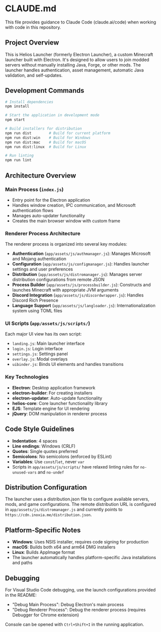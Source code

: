 # CLAUDE.md

This file provides guidance to Claude Code (claude.ai/code) when working with code in this repository.

## Project Overview

This is Helios Launcher (formerly Electron Launcher), a custom Minecraft launcher built with Electron. It's designed to allow users to join modded servers without manually installing Java, Forge, or other mods. The launcher handles authentication, asset management, automatic Java validation, and self-updates.

## Development Commands

```bash
# Install dependencies
npm install

# Start the application in development mode
npm start

# Build installers for distribution
npm run dist        # Build for current platform
npm run dist:win    # Build for Windows
npm run dist:mac    # Build for macOS
npm run dist:linux  # Build for Linux

# Run linting
npm run lint
```

## Architecture Overview

### Main Process (`index.js`)
- Entry point for the Electron application
- Handles window creation, IPC communication, and Microsoft authentication flows
- Manages auto-updater functionality
- Creates the main browser window with custom frame

### Renderer Process Architecture
The renderer process is organized into several key modules:

- **Authentication** (`app/assets/js/authmanager.js`): Manages Microsoft and Mojang authentication
- **Configuration** (`app/assets/js/configmanager.js`): Handles launcher settings and user preferences
- **Distribution** (`app/assets/js/distromanager.js`): Manages server distribution configurations from remote JSON
- **Process Builder** (`app/assets/js/processbuilder.js`): Constructs and launches Minecraft with appropriate JVM arguments
- **Discord Integration** (`app/assets/js/discordwrapper.js`): Handles Discord Rich Presence
- **Language Support** (`app/assets/js/langloader.js`): Internationalization system using TOML files

### UI Scripts (`app/assets/js/scripts/`)
Each major UI view has its own script:
- `landing.js`: Main launcher interface
- `login.js`: Login interface
- `settings.js`: Settings panel
- `overlay.js`: Modal overlays
- `uibinder.js`: Binds UI elements and handles transitions

### Key Technologies
- **Electron**: Desktop application framework
- **electron-builder**: For creating installers
- **electron-updater**: Auto-update functionality
- **helios-core**: Core launcher functionality library
- **EJS**: Template engine for UI rendering
- **jQuery**: DOM manipulation in renderer process

## Code Style Guidelines

- **Indentation**: 4 spaces
- **Line endings**: Windows (CRLF)
- **Quotes**: Single quotes preferred
- **Semicolons**: No semicolons (enforced by ESLint)
- **Variables**: Use `const`/`let`, never `var`
- Scripts in `app/assets/js/scripts/` have relaxed linting rules for `no-unused-vars` and `no-undef`

## Distribution Configuration

The launcher uses a distribution.json file to configure available servers, mods, and game configurations. The remote distribution URL is configured in `app/assets/js/distromanager.js` and currently points to `https://cdn.inoxia.me/distribution.json`.

## Platform-Specific Notes

- **Windows**: Uses NSIS installer, requires code signing for production
- **macOS**: Builds both x64 and arm64 DMG installers
- **Linux**: Builds AppImage format
- The launcher automatically handles platform-specific Java installations and paths

## Debugging

For Visual Studio Code debugging, use the launch configurations provided in the README:
- "Debug Main Process": Debug Electron's main process
- "Debug Renderer Process": Debug the renderer process (requires Debugger for Chrome extension)

Console can be opened with `Ctrl+Shift+I` in the running application.